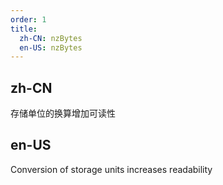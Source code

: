 ```yaml
---
order: 1
title:
  zh-CN: nzBytes
  en-US: nzBytes
---
```


## zh-CN

存储单位的换算增加可读性

## en-US

Conversion of storage units increases readability
